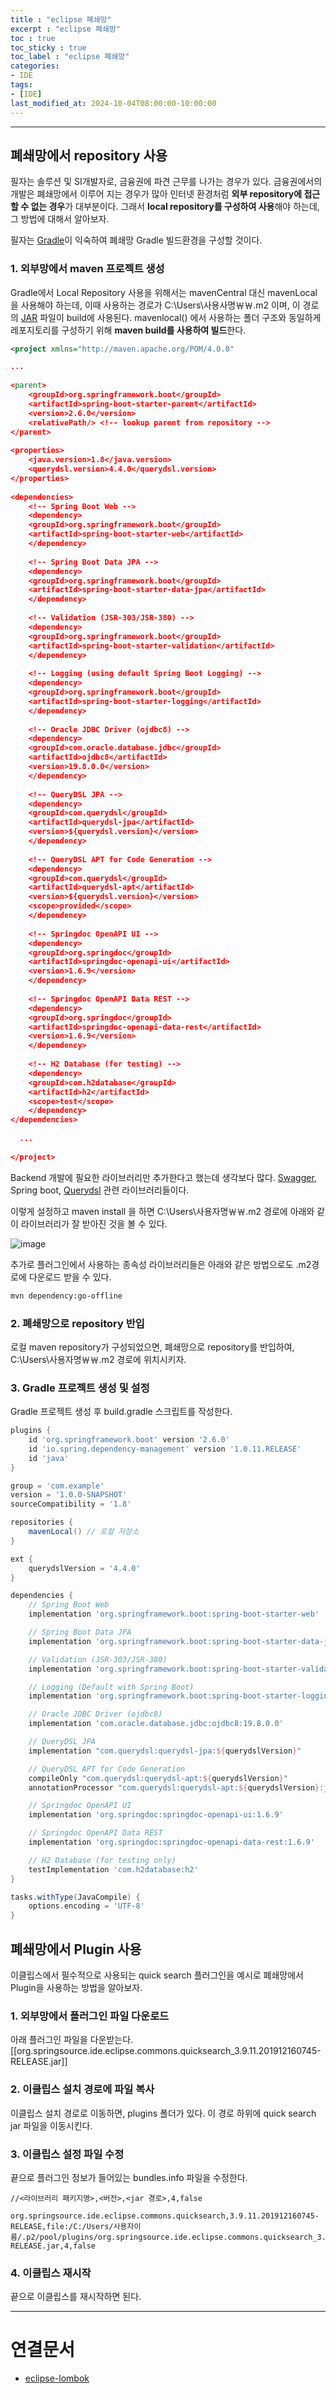 ```yaml
---
title : "eclipse 폐쇄망"
excerpt : "eclipse 폐쇄망"
toc : true
toc_sticky : true
toc_label : "eclipse 폐쇄망"
categories:
- IDE
tags:
- [IDE]
last_modified_at: 2024-10-04T08:00:00-10:00:00
---
```

  
---
  
## 폐쇄망에서 repository 사용
 필자는 솔루션 및 SI개발자로, 금융권에 파견 근무를 나가는 경우가 있다. 금융권에서의 개발은 폐쇄망에서 이루어 지는 경우가 많아 인터넷 환경처럼 **외부 repository에 접근 할 수 없는 경우**가 대부분이다. 그래서 **local repository를 구성하여 사용**해야 하는데, 그 방법에 대해서 알아보자.

 필자는 [Gradle](../../build/build-Gradle)이 익숙하여 폐쇄망 Gradle 빌드환경을 구성할 것이다.
  
### 1. 외부망에서 maven 프로젝트 생성
 Gradle에서 Local Repository 사용을 위해서는 mavenCentral 대신 mavenLocal 을 사용해야 하는데, 이때 사용하는 경로가 C:\\Users\\사용사명￦￦.m2 이며, 이 경로의 [JAR](../../java/java-JAR) 파일이 build에 사용된다. 
 mavenlocal() 에서 사용하는 폴더 구조와 동일하게 레포지토리를 구성하기 위해 **maven build를 사용하여 빌드**한다.
  
```xml
<project xmlns="http://maven.apache.org/POM/4.0.0"

...
  
<parent>
	<groupId>org.springframework.boot</groupId>
	<artifactId>spring-boot-starter-parent</artifactId>
	<version>2.6.0</version>
	<relativePath/> <!-- lookup parent from repository -->
</parent>
  
<properties>
	<java.version>1.8</java.version>
	<querydsl.version>4.4.0</querydsl.version>
</properties>
  
<dependencies>
	<!-- Spring Boot Web -->
	<dependency>
	<groupId>org.springframework.boot</groupId>
	<artifactId>spring-boot-starter-web</artifactId>
	</dependency>
	  
	<!-- Spring Boot Data JPA -->
	<dependency>
	<groupId>org.springframework.boot</groupId>
	<artifactId>spring-boot-starter-data-jpa</artifactId>
	</dependency>
	  
	<!-- Validation (JSR-303/JSR-380) -->
	<dependency>
	<groupId>org.springframework.boot</groupId>
	<artifactId>spring-boot-starter-validation</artifactId>
	</dependency>
	  
	<!-- Logging (using default Spring Boot Logging) -->
	<dependency>
	<groupId>org.springframework.boot</groupId>
	<artifactId>spring-boot-starter-logging</artifactId>
	</dependency>
	  
	<!-- Oracle JDBC Driver (ojdbc8) -->
	<dependency>
	<groupId>com.oracle.database.jdbc</groupId>
	<artifactId>ojdbc8</artifactId>
	<version>19.8.0.0</version>
	</dependency>
	  
	<!-- QueryDSL JPA -->
	<dependency>
	<groupId>com.querydsl</groupId>
	<artifactId>querydsl-jpa</artifactId>
	<version>${querydsl.version}</version>
	</dependency>
	  
	<!-- QueryDSL APT for Code Generation -->
	<dependency>
	<groupId>com.querydsl</groupId>
	<artifactId>querydsl-apt</artifactId>
	<version>${querydsl.version}</version>
	<scope>provided</scope>
	</dependency>
	  
	<!-- Springdoc OpenAPI UI -->
	<dependency>
	<groupId>org.springdoc</groupId>
	<artifactId>springdoc-openapi-ui</artifactId>
	<version>1.6.9</version>
	</dependency>
	  
	<!-- Springdoc OpenAPI Data REST -->
	<dependency>
	<groupId>org.springdoc</groupId>
	<artifactId>springdoc-openapi-data-rest</artifactId>
	<version>1.6.9</version>
	</dependency>
	  
	<!-- H2 Database (for testing) -->
	<dependency>
	<groupId>com.h2database</groupId>
	<artifactId>h2</artifactId>
	<scope>test</scope>
	</dependency>
</dependencies>
   
  ...
  
</project>
```

 Backend 개발에 필요한 라이브러리만 추가한다고 했는데 생각보다 많다. [Swagger](../../servercommon/servercommon-Swagger), Spring boot, [Querydsl](../../jpa/jpa-Querydsl) 관련 라이브러리들이다. 

 이렇게 설정하고 maven install 을 하면 C:\\Users\\사용자명￦￦.m2 경로에 아래와 같이 라이브러리가 잘 받아진 것을 볼 수 있다.
  
![image](../../assets/images/mavenLocalLibrary.png)

 추가로 플러그인에서 사용하는 종속성 라이브러리들은 아래와 같은 방법으로도 .m2경로에 다운로드 받을 수 있다.
  
```bash
mvn dependency:go-offline
```
  
### 2. 폐쇄망으로 repository 반입
 로컬 maven repository가 구성되었으면, 폐쇄망으로 repository를 반입하여, C:\\Users\\사용자명￦￦.m2 경로에 위치시키자.
  
### 3. Gradle 프로젝트 생성 및 설정
 Gradle 프로젝트 생성 후 build.gradle 스크립트를 작성한다.
  
```groovy
plugins {
    id 'org.springframework.boot' version '2.6.0'
    id 'io.spring.dependency-management' version '1.0.11.RELEASE'
    id 'java'
}

group = 'com.example'
version = '1.0.0-SNAPSHOT'
sourceCompatibility = '1.8'

repositories {
    mavenLocal() // 로컬 저장소
}

ext {
    querydslVersion = '4.4.0'
}

dependencies {
    // Spring Boot Web
    implementation 'org.springframework.boot:spring-boot-starter-web'

    // Spring Boot Data JPA
    implementation 'org.springframework.boot:spring-boot-starter-data-jpa'

    // Validation (JSR-303/JSR-380)
    implementation 'org.springframework.boot:spring-boot-starter-validation'

    // Logging (Default with Spring Boot)
    implementation 'org.springframework.boot:spring-boot-starter-logging'

    // Oracle JDBC Driver (ojdbc8)
    implementation 'com.oracle.database.jdbc:ojdbc8:19.8.0.0'

    // QueryDSL JPA
    implementation "com.querydsl:querydsl-jpa:${querydslVersion}"

    // QueryDSL APT for Code Generation
    compileOnly "com.querydsl:querydsl-apt:${querydslVersion}"
    annotationProcessor "com.querydsl:querydsl-apt:${querydslVersion}:jpa"

    // Springdoc OpenAPI UI
    implementation 'org.springdoc:springdoc-openapi-ui:1.6.9'

    // Springdoc OpenAPI Data REST
    implementation 'org.springdoc:springdoc-openapi-data-rest:1.6.9'

    // H2 Database (for testing only)
    testImplementation 'com.h2database:h2'
}

tasks.withType(JavaCompile) {
    options.encoding = 'UTF-8'
}
```
  
## 폐쇄망에서 Plugin 사용
 이클립스에서 필수적으로 사용되는 quick search 플러그인을 예시로 폐쇄망에서 Plugin을 사용하는 방법을 알아보자.
  
### 1. 외부망에서 플러그인 파일 다운로드
 아래 플러그인 파일을 다운받는다.
 [[org.springsource.ide.eclipse.commons.quicksearch_3.9.11.201912160745-RELEASE.jar]]
  
### 2. 이클립스 설치 경로에 파일 복사
 이클립스 설치 경로로 이동하면, plugins 폴더가 있다. 이 경로 하위에 quick search jar 파일을 이동시킨다.
  
### 3. 이클립스 설정 파일 수정
 끝으로 플러그인 정보가 들어있는 bundles.info 파일을 수정한다.
 
```
//<라이브러리 패키지명>,<버전>,<jar 경로>,4,false

org.springsource.ide.eclipse.commons.quicksearch,3.9.11.201912160745-RELEASE,file:/C:/Users/사용자이름/.p2/pool/plugins/org.springsource.ide.eclipse.commons.quicksearch_3.9.11.201912160745-RELEASE.jar,4,false
```
  
### 4. 이클립스 재시작
 끝으로 이클립스를 재시작하면 된다.
  
---
  
# 연결문서
- [eclipse-lombok](../../ide/ide-eclipse-lombok)